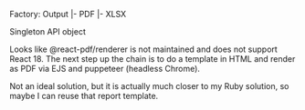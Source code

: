 Factory: Output
|- PDF
|- XLSX

Singleton API object

Looks like @react-pdf/renderer is not maintained and does not support React 18.
The next step up the chain is to do a template in HTML and render as PDF via
EJS and puppeteer (headless Chrome).

Not an ideal solution, but it is actually much closer to my Ruby solution, so
maybe I can reuse that report template.